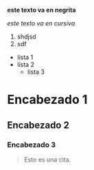 **este texto va en negrita**

*este texto va en cursiva*

1. shdjsd
2. sdf

* lista 1
* lista 2
  * lista 3

# Encabezado 1
## Encabezado 2
### Encabezado 3

>Esto es una cita. 
